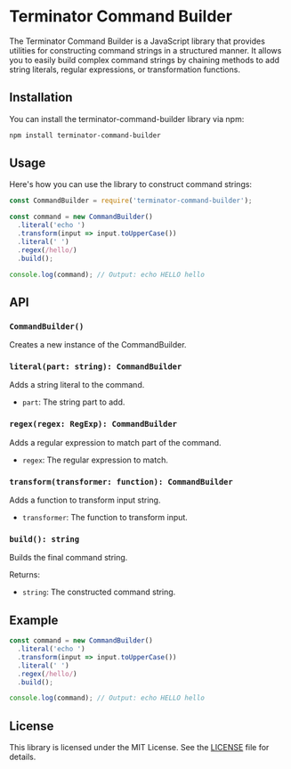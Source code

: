 
# Terminator Command Builder

The Terminator Command Builder is a JavaScript library that provides utilities for constructing command strings in a structured manner. It allows you to easily build complex command strings by chaining methods to add string literals, regular expressions, or transformation functions.

## Installation

You can install the terminator-command-builder library via npm:

```bash
npm install terminator-command-builder
```

## Usage

Here's how you can use the library to construct command strings:

```javascript
const CommandBuilder = require('terminator-command-builder');

const command = new CommandBuilder()
  .literal('echo ')
  .transform(input => input.toUpperCase())
  .literal(' ')
  .regex(/hello/)
  .build();

console.log(command); // Output: echo HELLO hello
```

## API

### `CommandBuilder()`

Creates a new instance of the CommandBuilder.

### `literal(part: string): CommandBuilder`

Adds a string literal to the command.

- `part`: The string part to add.

### `regex(regex: RegExp): CommandBuilder`

Adds a regular expression to match part of the command.

- `regex`: The regular expression to match.

### `transform(transformer: function): CommandBuilder`

Adds a function to transform input string.

- `transformer`: The function to transform input.

### `build(): string`

Builds the final command string.

Returns:
- `string`: The constructed command string.

## Example

```javascript
const command = new CommandBuilder()
  .literal('echo ')
  .transform(input => input.toUpperCase())
  .literal(' ')
  .regex(/hello/)
  .build();

console.log(command); // Output: echo HELLO hello
```

## License

This library is licensed under the MIT License. See the [LICENSE](./LICENSE) file for details.
